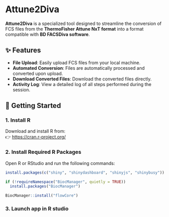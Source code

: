 # Attune2Diva

**Attune2Diva** is a specialized tool designed to streamline the conversion of FCS files from the **ThermoFisher Attune NxT format** into a format compatible with **BD FACSDiva software**.

## ✨ Features

- **File Upload**: Easily upload FCS files from your local machine.
- **Automated Conversion**: Files are automatically processed and converted upon upload.
- **Download Converted Files**: Download the converted files directly.
- **Activity Log**: View a detailed log of all steps performed during the session.

## 🚀 Getting Started

### 1. Install R

Download and install R from:  
👉 https://cran.r-project.org/

### 2. Install Required R Packages

Open R or RStudio and run the following commands:

```r
install.packages(c("shiny", "shinydashboard", "shinyjs", "shinybusy"))

if (!requireNamespace("BiocManager", quietly = TRUE))
  install.packages("BiocManager")

BiocManager::install("flowCore")
```

### 3. Launch app in R studio
